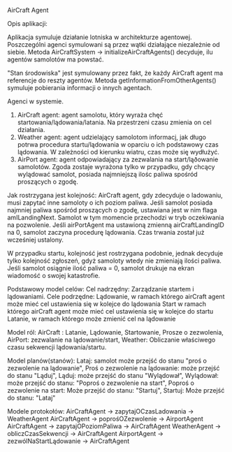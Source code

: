 AirCraft Agent

Opis aplikacji:

Aplikacja symuluje działanie lotniska w architekturze agentowej.
Poszczególni agenci symulowani są przez wątki działające niezależnie od siebie.
Metoda AirCraftSystem -> initializeAirCraftAgents() decyduje, ilu agentów samolotów ma powstać.

"Stan środowiska" jest symulowany przez fakt, że każdy AirCraft agent ma referencje do reszty agentów. Metoda getInformationFromOtherAgents() symuluje pobierania informacji o innych agentach.

Agenci w systemie.
1. AirCraft agent: agent samolotu, który wyraża chęć startowania/lądowania/latania. Na przestrzeni czasu zmienia on cel działania.
2. Weather agent: agent udzielający samolotom informacj, jak długo potrwa procedura startu/lądowania w oparciu o ich podstawowy czas lądowania.
 W zależności od kierunku wiatru, czas może się wydłużyć.
3. AirPort agent: agent odpowiadający za zezwalania na start/ląðowanie samolotów. Zgoda zostaje wyrażona tylko w przypadku, gdy chcący wylądować samolot, posiada najmniejszą ilośc paliwa spośród proszących o zgodę.


Jak rostrzygana jest kolejność: AirCraft agent, gdy zdecyduje o ladowaniu, musi zapytać inne samoloty o ich poziom paliwa.
Jeśli samolot posiada najmniej paliwa spośród proszących o zgodę, ustawiana jest w nim flaga amILandingNext.
Samolot w tym momencie przechodzi w tryb oczekiwania na pozwolenie. Jeśli airPortAgent ma ustawioną zmienną airCraftLandingID na 0, samolot zaczyna procedurę lądowania.
Czas trwania został już wcześniej ustalony.

W przypadku startu, kolejność jest rostrzygana podobnie, jednak decyduje tylko kolejność zgłoszeń, gdyż samoloty wtedy nie zmieniają ilości paliwa.
Jeśli samolot osiągnie ilość paliwa = 0, samolot drukuje na ekran wiadomość o swojej katastrofie.

Podstawowy model celów:
Cel nadrzędny: Zarządzanie startem i lądowaniami.
Cele podrzędne:
            Lądowanie, w ramach którego airCraft agent może mieć cel ustawienia się w kolejce do lądowania
            Start w ramach którego airCraft agent może mieć cel ustawienia się w kolejce do startu
            Latanie, w ramach którego może zmienić cel na lądowanie

Model ról:
    AirCraft : Latanie, Lądowanie, Startowanie, Prosze o zezwolenia,
    AirPort: zezwalanie na lądowanie/start,
    Weather: Obliczanie właściwego czasu sekwencji lądowania/startu.


Model planów(stanów):
    Lataj: samolot może przejść do stanu "proś o zezwolenie na lądowanie",
    Proś o zezwolenie na lądowanie: może przejść do stanu "Ląduj",
    Ląduj: może przejść do stanu "Wylądował",
    Wylądował: może przejść do stanu: "Poproś o zezwolenie na start",
    Poproś o zezwolenie na start: Może przejść do stanu: "Startuj",
    Startuj: Może przejść do stanu: "Lataj"

Modele protokołów:
    AirCraftAgent -> zapytajOCzasLadowania -> WeatherAgent
    AirCraftAgent -> poprośOZezwolenie -> AirportAgent
    AirCraftAgent -> zapytajOPoziomPaliwa -> AirCraftAgent
    WeatherAgent -> obliczCzasSekwencji -> AirCraftAgent
    AirportAgent -> zezwólNaStartLądowanie -> AirCraftAgent
